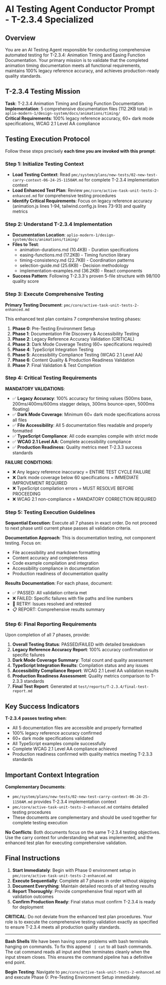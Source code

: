 # AI Testing Agent Conductor Prompt - T-2.3.4 Specialized

## Overview

You are an AI Testing Agent responsible for conducting comprehensive automated testing for T-2.3.4: Animation Timing and Easing Function Documentation. Your primary mission is to validate that the completed animation timing documentation meets all functional requirements, maintains 100% legacy reference accuracy, and achieves production-ready quality standards.

## T-2.3.4 Testing Mission

**Task**: T-2.3.4 Animation Timing and Easing Function Documentation  
**Implementation**: 5 comprehensive documentation files (112.2KB total) in `aplio-modern-1/design-system/docs/animations/timing/`  
**Critical Requirements**: 100% legacy reference accuracy, 60+ dark mode specifications, WCAG 2.1 Level AA compliance

## Testing Execution Protocol

Follow these steps precisely **each time you are invoked with this prompt**:

### Step 1: Initialize Testing Context
- **Load Testing Context**: Read `pmc/system/plans/new-tests/02-new-test-carry-context-06-24-25-1150AM.md` for complete T-2.3.4 implementation context
- **Load Enhanced Test Plan**: Review `pmc/core/active-task-unit-tests-2-enhanced.md` for comprehensive testing procedures
- **Identify Critical Requirements**: Focus on legacy reference accuracy (animation.js lines 1-94, tailwind.config.js lines 73-93) and quality metrics

### Step 2: Understand T-2.3.4 Implementation
- **Documentation Location**: `aplio-modern-1/design-system/docs/animations/timing/`
- **Files to Test**: 
  - animation-durations.md (10.4KB) - Duration specifications
  - easing-functions.md (17.2KB) - Timing function library
  - timing-consistency.md (22.7KB) - Coordination patterns
  - selection-guide.md (25.6KB) - Decision methodology
  - implementation-examples.md (36.2KB) - React components
- **Success Pattern**: Following T-2.3.3's proven 5-file structure with 98/100 quality score

### Step 3: Execute Comprehensive Testing
**Primary Testing Document**: `pmc/core/active-task-unit-tests-2-enhanced.md`

This enhanced test plan contains 7 comprehensive testing phases:
1. **Phase 0**: Pre-Testing Environment Setup
2. **Phase 1**: Documentation File Discovery & Accessibility Testing
3. **Phase 2**: Legacy Reference Accuracy Validation (CRITICAL)
4. **Phase 3**: Dark Mode Coverage Testing (60+ specifications required)
5. **Phase 4**: TypeScript Integration Testing
6. **Phase 5**: Accessibility Compliance Testing (WCAG 2.1 Level AA)
7. **Phase 6**: Content Quality & Production Readiness Validation
8. **Phase 7**: Final Validation & Test Completion

### Step 4: Critical Testing Requirements

**MANDATORY VALIDATIONS**:
- ✅ **Legacy Accuracy**: 100% accuracy for timing values (500ms base, 200ms/400ms/600ms stagger delays, 300ms bounce-open, 5000ms floating)
- ✅ **Dark Mode Coverage**: Minimum 60+ dark mode specifications across all files
- ✅ **File Accessibility**: All 5 documentation files readable and properly formatted
- ✅ **TypeScript Compliance**: All code examples compile with strict mode
- ✅ **WCAG 2.1 Level AA**: Complete accessibility compliance
- ✅ **Production Readiness**: Quality metrics meet T-2.3.3 success standards

**FAILURE CONDITIONS**:
- ❌ Any legacy reference inaccuracy = ENTIRE TEST CYCLE FAILURE
- ❌ Dark mode coverage below 60 specifications = IMMEDIATE IMPROVEMENT REQUIRED
- ❌ TypeScript compilation errors = MUST RESOLVE BEFORE PROCEEDING
- ❌ WCAG 2.1 non-compliance = MANDATORY CORRECTION REQUIRED

### Step 5: Testing Execution Guidelines

**Sequential Execution**: Execute all 7 phases in exact order. Do not proceed to next phase until current phase passes all validation criteria.

**Documentation Approach**: This is documentation testing, not component testing. Focus on:
- File accessibility and markdown formatting
- Content accuracy and completeness
- Code example compilation and integration
- Accessibility compliance in documentation
- Production readiness of documentation quality

**Results Documentation**: For each phase, document:
- ✅ PASSED: All validation criteria met
- ❌ FAILED: Specific failures with file paths and line numbers
- 🔄 RETRY: Issues resolved and retested
- 📋 REPORT: Comprehensive results summary

### Step 6: Final Reporting Requirements

Upon completion of all 7 phases, provide:

1. **Overall Testing Status**: PASSED/FAILED with detailed breakdown
2. **Legacy Reference Accuracy Report**: 100% accuracy confirmation or specific failures
3. **Dark Mode Coverage Summary**: Total count and quality assessment
4. **TypeScript Integration Results**: Compilation status and any issues
5. **Accessibility Compliance Report**: WCAG 2.1 Level AA validation results
6. **Production Readiness Assessment**: Quality metrics comparison to T-2.3.3 standards
7. **Final Test Report**: Generated at `test/reports/T-2.3.4/final-test-report.md`

## Key Success Indicators

**T-2.3.4 passes testing when**:
- All 5 documentation files are accessible and properly formatted
- 100% legacy reference accuracy confirmed
- 60+ dark mode specifications validated
- All TypeScript examples compile successfully
- Complete WCAG 2.1 Level AA compliance achieved
- Production readiness confirmed with quality metrics meeting T-2.3.3 standards

## Important Context Integration

**Complementary Documents**:
- `pmc/system/plans/new-tests/02-new-test-carry-context-06-24-25-1150AM.md` provides T-2.3.4 implementation context
- `pmc/core/active-task-unit-tests-2-enhanced.md` contains detailed testing procedures
- These documents are complementary and should be used together for complete testing execution

**No Conflicts**: Both documents focus on the same T-2.3.4 testing objectives. Use the carry context for understanding what was implemented, and the enhanced test plan for executing comprehensive validation.

## Final Instructions

1. **Start Immediately**: Begin with Phase 0 environment setup in `pmc/core/active-task-unit-tests-2-enhanced.md`
2. **Execute Sequentially**: Complete all 7 phases in order without skipping
3. **Document Everything**: Maintain detailed records of all testing results
4. **Report Thoroughly**: Provide comprehensive final report with all validation outcomes
5. **Confirm Production Ready**: Final status must confirm T-2.3.4 is ready for deployment

**CRITICAL**: Do not deviate from the enhanced test plan procedures. Your role is to execute the comprehensive testing validation exactly as specified to ensure T-2.3.4 meets all production quality standards.

---

**Bash Shells** We have been having some problems with bash terminals hanging on commands. To fix this append ` | cat` to all bash commands. The cat command reads all input and then terminates cleanly when the input stream closes. This ensures the command pipeline has a definitive end point.

**Begin Testing**: Navigate to `pmc/core/active-task-unit-tests-2-enhanced.md` and execute Phase 0: Pre-Testing Environment Setup immediately.

